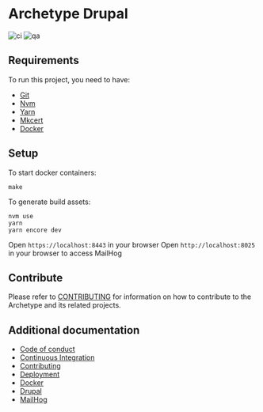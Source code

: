 Archetype Drupal
================

![ci](https://github.com/Runroom/archetype-drupal/workflows/ci/badge.svg)
![qa](https://github.com/Runroom/archetype-drupal/workflows/qa/badge.svg)

## Requirements

To run this project, you need to have:

- [Git](https://git-scm.com/)
- [Nvm](https://github.com/nvm-sh/nvm)
- [Yarn](https://yarnpkg.com/)
- [Mkcert](https://github.com/FiloSottile/mkcert)
- [Docker](https://www.docker.com/)

## Setup

To start docker containers:

    make

To generate build assets:

    nvm use
    yarn
    yarn encore dev

Open `https://localhost:8443` in your browser
Open `http://localhost:8025` in your browser to access MailHog

## Contribute

Please refer to [CONTRIBUTING](doc/Contributing.md) for information on how
to contribute to the Archetype and its related projects.

## Additional documentation

- [Code of conduct](doc/Code_of_conduct.md)
- [Continuous Integration](doc/Continuous_integration.md)
- [Contributing](doc/Contributing.md)
- [Deployment](doc/Deployment.md)
- [Docker](doc/Docker.md)
- [Drupal](doc/Drupal.md)
- [MailHog](doc/MailHog.md)
